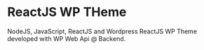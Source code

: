 # ReactJS WP THeme
NodeJS, JavaScript, ReactJS and Wordpress
 ReactJS WP Theme developed with WP Web Api @ Backend.
